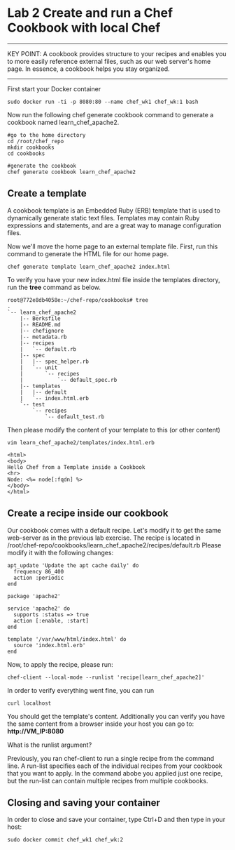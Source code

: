 # Lab 2 Create and run a Chef Cookbook with  local Chef #


---

KEY POINT: A cookbook provides structure to your recipes and enables you to more easily reference external files, such as our web server's home page. In essence, a cookbook helps you stay organized. 

---

First start your Docker container 

```
sudo docker run -ti -p 8080:80 --name chef_wk1 chef_wk:1 bash 
```


Now run the following chef generate cookbook command to generate a cookbook named learn_chef_apache2. 

```
#go to the home directory
cd /root/chef_repo
mkdir cookbooks
cd cookbooks

#generate the cookbook
chef generate cookbook learn_chef_apache2 
```


## Create a template 

A cookbook template is an Embedded Ruby (ERB) template that is used to dynamically generate static text files. Templates may contain Ruby expressions and statements, and are a great way to manage configuration files. 

Now we'll move the home page to an external template file. First, run this command to generate the HTML file for our home page. 

```
chef generate template learn_chef_apache2 index.html 
```

To verify you have your new index.html file inside the templates directory, run the **tree** command as below. 

```
root@772e8db4058e:~/chef-repo/cookbooks# tree  
. 
`-- learn_chef_apache2 
    |-- Berksfile 
    |-- README.md 
    |-- chefignore 
    |-- metadata.rb 
    |-- recipes 
    |   `-- default.rb 
    |-- spec 
    |   |-- spec_helper.rb 
    |   `-- unit 
    |       `-- recipes 
    |           `-- default_spec.rb 
    |-- templates 
    |   |-- default 
    |   `-- index.html.erb 
    `-- test 
        `-- recipes 
            `-- default_test.rb 
```            

Then please modify the content of your template to this (or other content)

```
vim learn_chef_apache2/templates/index.html.erb

<html>
<body>
Hello Chef from a Template inside a Cookbook
<hr>
Node: <%= node[:fqdn] %>
</body>
</html>
```

## Create a recipe inside our cookbook

Our cookbook comes with a default recipe. Let's modify it to get the same web-server as in the previous lab exercise. The recipe is located in /root/chef-repo/cookbooks/learn_chef_apache2/recipes/default.rb Please modify it with the following changes: 

```
apt_update 'Update the apt cache daily' do 
  frequency 86_400 
  action :periodic 
end 

package 'apache2' 

service 'apache2' do 
  supports :status => true 
  action [:enable, :start] 
end 

template '/var/www/html/index.html' do 
  source 'index.html.erb' 
end 
```

Now, to apply the recipe, please run:

```
chef-client --local-mode --runlist 'recipe[learn_chef_apache2]' 
```

In order to verify everything went fine, you can run 

```
curl localhost
```

You should get the template's content. Additionally you can verify you have the same content from a browser inside your host you can go to: **http://VM_IP:8080**


What is the runlist argument?
 
Previously, you ran chef-client to run a single recipe from the command line. A run-list specifies each of the individual recipes from your cookbook that you want to apply. In the command abobe you applied just one recipe, but the run-list can contain multiple recipes from multiple cookbooks. 

## Closing and saving your container

In order to close and save your container, type Ctrl+D and then type in your host:

```
sudo docker commit chef_wk1 chef_wk:2 
```

